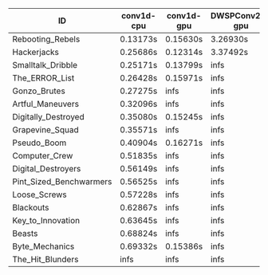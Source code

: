 |ID|conv1d-cpu|conv1d-gpu|DWSPConv2D-gpu|gemm-gpu|avg|
|-|-|-|-|-|-|
|Rebooting_Rebels|0.13173s|0.15630s|3.26930s|1.97084s|1.38204s|
|Hackerjacks|0.25686s|0.12314s|3.37492s|2.16902s|1.48098s|
|Smalltalk_Dribble|0.25171s|0.13799s|infs|2.10581s|infs|
|The_ERROR_List|0.26428s|0.15971s|infs|2.21483s|infs|
|Gonzo_Brutes|0.27275s|infs|infs|4.73623s|infs|
|Artful_Maneuvers|0.32096s|infs|infs|4.77331s|infs|
|Digitally_Destroyed|0.35080s|0.15245s|infs|2.76627s|infs|
|Grapevine_Squad|0.35571s|infs|infs|4.78911s|infs|
|Pseudo_Boom|0.40904s|0.16271s|infs|4.71251s|infs|
|Computer_Crew|0.51835s|infs|infs|4.77157s|infs|
|Digital_Destroyers|0.56149s|infs|infs|4.74093s|infs|
|Pint_Sized_Benchwarmers|0.56525s|infs|infs|4.75363s|infs|
|Loose_Screws|0.57228s|infs|infs|4.74804s|infs|
|Blackouts|0.62867s|infs|infs|4.74719s|infs|
|Key_to_Innovation|0.63645s|infs|infs|4.69826s|infs|
|Beasts|0.68824s|infs|infs|4.75457s|infs|
|Byte_Mechanics|0.69332s|0.15386s|infs|4.76620s|infs|
|The_Hit_Blunders|infs|infs|infs|4.75119s|infs|
